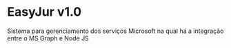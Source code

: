 # EasyJur v1.0
Sistema para gerenciamento dos serviços Microsoft na qual há a integração entre o MS Graph e Node JS 